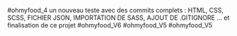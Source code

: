 #ohmyfood_4
un nouveau teste avec des commits complets : HTML, CSS, SCSS, FICHIER JSON, IMPORTATION DE SASS, AJOUT DE .GITIGNORE ...
et finalisation de ce projet
#ohmyfood_V6
#ohmyfood_V5
#ohmyfood_V5
